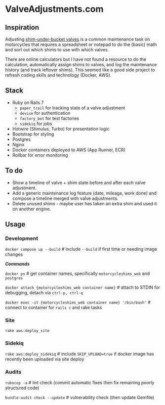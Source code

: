 # ValveAdjustments.com

## Inspiration

Adjusting [shim-under-bucket valves](https://www.revzilla.com/common-tread/why-do-bikes-use-shim-under-bucket-valve-adjusters)
is a common maintenance task on motorcycles that requires a spreadsheet or notepad to do the (basic) math and sort out
which shims to use with which valves. 

There are online calculators but I have not found a resource to do the calculation, automatically assign shims to 
valves, and log the maintenance history (and track leftover shims). This seemed like a good side project to refresh 
coding skills and technology (Docker, AWS). 

## Stack

* Ruby on Rails 7
  * `paper_trail` for tracking state of a valve adjustment
  * `devise` for authentication
  * `factory_bot` for test factories
  * `sidekiq` for jobs
* Hotwire (Stimulus, Turbo) for presentation logic
* Bootstrap for styling
* Postgres
* Nginx
* Docker containers deployed to AWS (App Runner, ECR)
* Rollbar for error monitoring

## To do

* Show a timeline of valve + shim state before and after each valve adjustment.
* Add a generic maintenance log feature (date, mileage, work done) and compose a timeline merged with valve adjustments.
* Delete unused shims - maybe user has taken an extra shim and used it on another engine.

## Usage

### Development

`docker compose up --build` # include `--build` if first time or needing image changes

***Commands***

`docker ps` # get container names, specifically `motorcycleshims_web` and `postgres`

`docker attach {motorcycleshims_web container name}` # attach to STDIN for debugging, detach via `ctrl-p, ctrl-q`

`docker exec -it {motorcycleshims_web container name} '/bin/bash'` # connect to container for `rails c` and rake tasks

### Site

`rake aws:deploy_site`

### Sidekiq

`rake aws:deploy_sidekiq`  # include `SKIP_UPLOAD=true` if docker image has recently been uploaded via site deploy

### Audits

`rubocop -a` # lint check (commit automatic fixes then fix remaining poorly structured code)

`bundle-audit check --update` # vulnerability check (then update Gemfile)